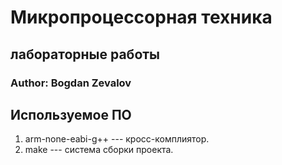 # Микропроцессорная техника
## лабораторные работы

### Author: Bogdan Zevalov

## Используемое ПО

1. arm-none-eabi-g++ --- кросс-комплиятор.
2. make --- система сборки проекта.